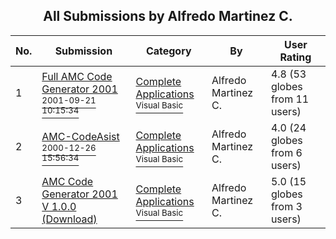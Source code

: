 ﻿<div align="center">

## All Submissions by Alfredo Martinez C\.

</div>

No.  | Submission | Category | By   | User Rating
---- | ---------- | -------- | ---- | -----------
1 | [Full AMC Code Generator 2001<br /><sup>2001-09-21 10:15:34</sup>](https://github.com/Planet-Source-Code/alfredo-martinez-c-full-amc-code-generator-2001__1-27440) | [Complete Applications<br /><sup>Visual Basic</sup>](../ByCategory/complete-applications__1-27.md) | Alfredo Martinez C\. | 4.8 (53 globes from 11 users)
2 | [AMC\-CodeAsist<br /><sup>2000-12-26 15:56:34</sup>](https://github.com/Planet-Source-Code/alfredo-martinez-c-amc-codeasist__1-13885) | [Complete Applications<br /><sup>Visual Basic</sup>](../ByCategory/complete-applications__1-27.md) | Alfredo Martinez C\. | 4.0 (24 globes from 6 users)
3 | [AMC Code Generator 2001 V 1\.0\.0 \(Download\)<br />](https://github.com/Planet-Source-Code/alfredo-martinez-c-amc-code-generator-2001-v-1-0-0-download__1-24756) | [Complete Applications<br /><sup>Visual Basic</sup>](../ByCategory/complete-applications__1-27.md) | Alfredo Martinez C\. | 5.0 (15 globes from 3 users)
